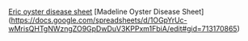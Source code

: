 [Eric oyster disease sheet](https://docs.google.com/spreadsheets/d/1OGpYrUc-wMrisQHTgNWzngZO9GpDwDuV3KPPxm1FbiA/edit#gid=1119656939)
[Madeline Oyster Disease Sheet] (https://docs.google.com/spreadsheets/d/1OGpYrUc-wMrisQHTgNWzngZO9GpDwDuV3KPPxm1FbiA/edit#gid=713170865)
